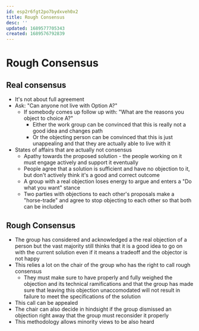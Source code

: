 ```yaml
---
id: esp2r6fgt2po7bydxveh0x2
title: Rough Consensus
desc: ''
updated: 1689577705343
created: 1689576792839
---
```

# Rough Consensus

## Real consensus
- It's not about full agreement
- Ask: "Can anyone not live with Option A?"
  - If somebody comes up follow up with: "What are the reasons you object to choice A?"
    - Either the work group can be convinced that this is really not a good idea and changes path
    - Or the objecting person can be convinced that this is just unappealing and that they are actually able to
      live with it
- States of affairs that are actually not consensus
  - Apathy towards the proposed solution - the people working on it must engage actively and support it eventually
  - People agree that a solution is sufficient and have no objection to it, but don't actively think it's a good and
    correct outcome
  - A group with a real objection loses energy to argue and enters a "Do what you want" stance
  - Two parties with objections to each other's proposals make a "horse-trade" and agree to stop objecting to each other
    so that both can be included

## Rough Consensus
- The group has considered and acknowledged a the real objection of a person but the vast majority still thinks that it
  is a good idea to go on with the current solution even if it means a tradeoff and the objector is not happy
- This relies a lot on the chair of the group who has the right to call rough consensus
  - They must make sure to have properly and fully weighed the objection and its technical ramifications and that the
    group has made sure that leaving this objection unaccomodated will not result in failure to meet the specifications
    of the solution
- This call can be appealed
- The chair can also decide in hindsight if the group dismissed an objection right away that the group must reconsider
  it properly
- This methodology allows minority views to be also heard
